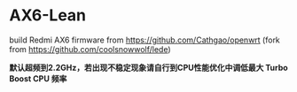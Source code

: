 # AX6-Lean
build Redmi AX6 firmware from https://github.com/Cathgao/openwrt (fork from https://github.com/coolsnowwolf/lede)

**默认超频到2.2GHz，若出现不稳定现象请自行到CPU性能优化中调低最大 Turbo Boost CPU 频率**
